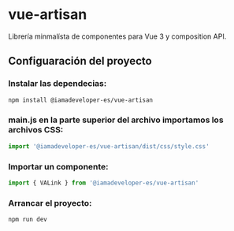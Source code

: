 # vue-artisan

Librería minmalísta de componentes para Vue 3 y composition API.

## Configuaración del proyecto

### Instalar las dependecias:
```sh
npm install @iamadeveloper-es/vue-artisan
```

### main.js en la parte superior del archivo importamos los archivos CSS:
```js
import '@iamadeveloper-es/vue-artisan/dist/css/style.css'
```

### Importar un componente:
```js
import { VALink } from '@iamadeveloper-es/vue-artisan'
```

### Arrancar el proyecto:
```sh
npm run dev
```